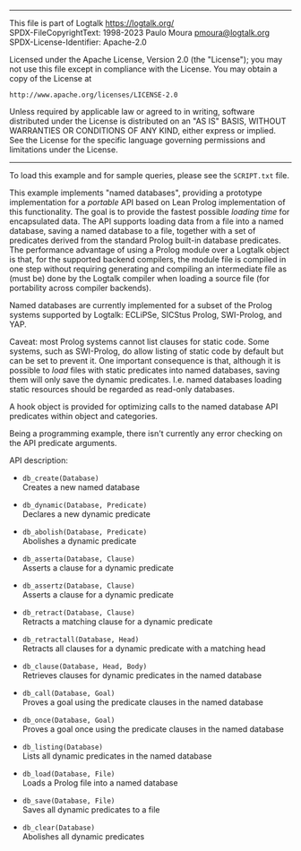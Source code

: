 ________________________________________________________________________

This file is part of Logtalk <https://logtalk.org/>  
SPDX-FileCopyrightText: 1998-2023 Paulo Moura <pmoura@logtalk.org>  
SPDX-License-Identifier: Apache-2.0

Licensed under the Apache License, Version 2.0 (the "License");
you may not use this file except in compliance with the License.
You may obtain a copy of the License at

    http://www.apache.org/licenses/LICENSE-2.0

Unless required by applicable law or agreed to in writing, software
distributed under the License is distributed on an "AS IS" BASIS,
WITHOUT WARRANTIES OR CONDITIONS OF ANY KIND, either express or implied.
See the License for the specific language governing permissions and
limitations under the License.
________________________________________________________________________


To load this example and for sample queries, please see the `SCRIPT.txt`
file.

This example implements "named databases", providing a prototype implementation
for a *portable* API based on Lean Prolog implementation of this functionality.
The goal is to provide the fastest possible *loading time* for encapsulated
data. The API supports loading data from a file into a named database, saving
a named database to a file, together with a set of predicates derived from the
standard Prolog built-in database predicates. The performance advantage of
using a Prolog module over a Logtalk object is that, for the supported backend
compilers, the module file is compiled in one step without requiring generating
and compiling an intermediate file as (must be) done by the Logtalk compiler
when loading a source file (for portability across compiler backends).

Named databases are currently implemented for a subset of the Prolog systems
supported by Logtalk: ECLiPSe, SICStus Prolog, SWI-Prolog, and YAP.

Caveat: most Prolog systems cannot list clauses for static code. Some systems,
such as SWI-Prolog, do allow listing of static code by default but can be set
to prevent it. One important consequence is that, although it is possible to
*load* files with static predicates into named databases, saving them will
only save the dynamic predicates. I.e. named databases loading static resources
should be regarded as read-only databases.

A hook object is provided for optimizing calls to the named database API
predicates within object and categories.

Being a programming example, there isn't currently any error checking on
the API predicate arguments.

API description:

- `db_create(Database)`  
	Creates a new named database

- `db_dynamic(Database, Predicate)`  
	Declares a new dynamic predicate

- `db_abolish(Database, Predicate)`  
	Abolishes a dynamic predicate

- `db_asserta(Database, Clause)`  
	Asserts a clause for a dynamic predicate

- `db_assertz(Database, Clause)`  
	Asserts a clause for a dynamic predicate

- `db_retract(Database, Clause)`  
	Retracts a matching clause for a dynamic predicate

- `db_retractall(Database, Head)`  
	Retracts all clauses for a dynamic predicate with a matching head

- `db_clause(Database, Head, Body)`  
	Retrieves clauses for dynamic predicates in the named database

- `db_call(Database, Goal)`  
	Proves a goal using the predicate clauses in the named database

- `db_once(Database, Goal)`  
	Proves a goal once using the predicate clauses in the named database

- `db_listing(Database)`  
	Lists all dynamic predicates in the named database

- `db_load(Database, File)`  
	Loads a Prolog file into a named database

- `db_save(Database, File)`  
	Saves all dynamic predicates to a file

- `db_clear(Database)`  
	Abolishes all dynamic predicates
